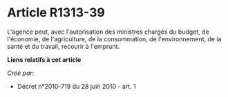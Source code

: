 # Article R1313-39

L'agence peut, avec l'autorisation des ministres chargés du budget, de l'économie, de l'agriculture, de la consommation, de
l'environnement, de la santé et du travail, recourir à l'emprunt.

**Liens relatifs à cet article**

_Créé par_:

  - Décret n°2010-719 du 28 juin 2010 - art. 1

